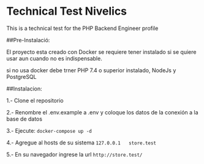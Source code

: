 # Technical Test Nivelics

This is a technical test for the PHP Backend Engineer profile

##Pre-Instalació:

El proyecto esta creado con Docker se requiere tener instalado si se quiere usar aun cuando no es indispensable.

si no usa docker debe trner PHP 7.4 o superior instalado, NodeJs y PostgreSQL

##Instalacion:

1.- Clone el repositorio

2.- Renombre el .env.example a .env y coloque los datos de la conexión a la base de datos

3.- Ejecute: `docker-compose up -d`

4.- Agregue al hosts de su sistema `127.0.0.1   store.test` 

5.- En su navegador ingrese la url `http://store.test/`